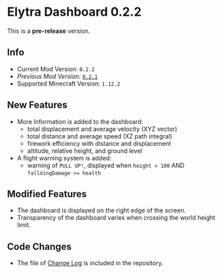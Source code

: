 # Elytra Dashboard 0.2.2

This is a **pre-release** version.

## Info

- Current Mod Version: `0.2.2`
- *Previous Mod Version:* [`0.2.1`](https://github.com/Rainyaphthyl/ElytraDashboard/releases/tag/v0.2.1)
- Supported Minecraft Version: `1.12.2`

## New Features

- More Information is added to the dashboard:
    - total displacement and average velocity (XYZ vector)
    - total distance and average speed (XZ path integral)
    - firework efficiency with distance and displacement
    - altitude, relative height, and ground level
- A flight warning system is added:
    - warning of `PULL UP!`, displayed when `height < 100` AND `falldingDamage >= health`

## Modified Features

- The dashboard is displayed on the right edge of the screen.
- Transparency of the dashboard varies when crossing the world height limit.

## Code Changes

- The file of [Change Log](ChangeLog.md) is included in the repository.
